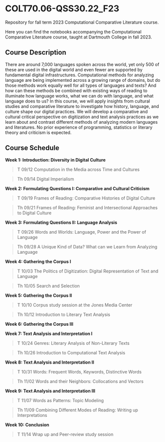 # COLT70.06-QSS30.22_F23
Repository for fall term 2023 Computational Comparative Literature course.

Here you can find the notebooks accompanying the Computational Comparative Literature course, taught at Dartmouth College in fall 2023.

## Course Description 

There are around 7,000 languages spoken across the world, yet only 500 of these are used in the digital world and even fewer are supported by fundamental digital infrastructures. Computational methods for analyzing language are being implemented across a growing range of domains, but do those methods work equally well for all types of languages and texts? And how can these methods be combined with existing ways of reading to illuminate how language works, what we can do with language, and what language does to us? In this course, we will apply insights from cultural studies and comparative literature to investigate how history, language, and culture shape our digital practices. We will develop a comparative and cultural critical perspective on digitization and text analysis practices as we learn about and contrast different methods of analyzing modern languages and literatures. No prior experience of programming, statistics or literary theory and criticism is expected.

## Course Schedule

**Week 1: Introduction: Diversity in Digital Culture**

> T 09/12 Computation in the Media across Time and Cultures

> Th 09/14 Digital Imperialism

**Week 2: Formulating Questions I: Comparative and Cultural Criticism**

> T 09/19 Frames of Reading: Comparative Histories of Digital Culture

> Th 09/21 Frames of Reading: Feminist and Intersectional Approaches to Digital Culture

**Week 3: Formulating Questions II: Language Analysis**

> T 09/26 Words and Worlds: Language, Power and the Power of Language

> Th 09/28 A Unique Kind of Data? What can we Learn from Analyzing Language

**Week 4: Gathering the Corpus I**

> T 10/03 The Politics of Digitization: Digital Representation of Text and Language

> Th 10/05 Search and Selection

**Week 5: Gathering the Corpus II**

> T 10/10 Corpus study session at the Jones Media Center 

> Th 10/12 Introduction to Literary Text Analysis

**Week 6: Gathering the Corpus III**

**Week 7: Text Analysis and Interpretation I**

> T 10/24 Genres: Literary Analysis of Non-Literary Texts

> Th 10/26 Introduction to Computational Text Analysis

**Week 8: Text Analysis and Interpretation II**

> T 10/31 Words: Frequent Words, Keywords, Distinctive Words 

> Th 11/02 Words and their Neighbors: Collocations and Vectors

**Week 9: Text Analysis and Interpretation III**

> T 11/07 Words as Patterns: Topic Modeling

> Th 11/09 Combining Different Modes of Reading: Writing up Interpretations

**Week 10: Conclusion**

> T 11/14 Wrap up and Peer-review study session
